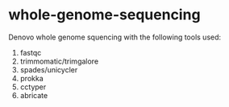 # whole-genome-sequencing
Denovo whole genome squencing with the following tools used:
1. fastqc
2. trimmomatic/trimgalore
3. spades/unicycler
4. prokka
5. cctyper
6. abricate
   
